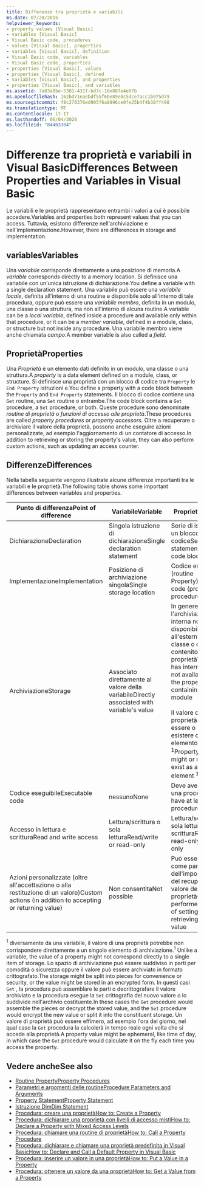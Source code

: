 ```yaml
---
title: Differenze tra proprietà e variabili
ms.date: 07/20/2015
helpviewer_keywords:
- property values [Visual Basic]
- variables [Visual Basic]
- Visual Basic code, procedures
- values [Visual Basic], properties
- variables [Visual Basic], definition
- Visual Basic code, variables
- Visual Basic code, properties
- properties [Visual Basic], values
- properties [Visual Basic], defined
- variables [Visual Basic], and properties
- properties [Visual Basic], and variables
ms.assetid: 7a03a8be-5381-431f-bd7c-16e887e4e07b
ms.openlocfilehash: 162bd71eaebdf55f6be89e0c5dce7acc1b975d79
ms.sourcegitcommit: f8c270376ed905f6a8896ce0fe25b4f4b38ff498
ms.translationtype: MT
ms.contentlocale: it-IT
ms.lasthandoff: 06/04/2020
ms.locfileid: "84403304"
---
```

# <a name="differences-between-properties-and-variables-in-visual-basic"></a><span data-ttu-id="5b2d1-102">Differenze tra proprietà e variabili in Visual Basic</span><span class="sxs-lookup"><span data-stu-id="5b2d1-102">Differences Between Properties and Variables in Visual Basic</span></span>
<span data-ttu-id="5b2d1-103">Le variabili e le proprietà rappresentano entrambi i valori a cui è possibile accedere.</span><span class="sxs-lookup"><span data-stu-id="5b2d1-103">Variables and properties both represent values that you can access.</span></span> <span data-ttu-id="5b2d1-104">Tuttavia, esistono differenze nell'archiviazione e nell'implementazione.</span><span class="sxs-lookup"><span data-stu-id="5b2d1-104">However, there are differences in storage and implementation.</span></span>  
  
## <a name="variables"></a><span data-ttu-id="5b2d1-105">variables</span><span class="sxs-lookup"><span data-stu-id="5b2d1-105">Variables</span></span>  
 <span data-ttu-id="5b2d1-106">Una *variabile* corrisponde direttamente a una posizione di memoria.</span><span class="sxs-lookup"><span data-stu-id="5b2d1-106">A *variable* corresponds directly to a memory location.</span></span> <span data-ttu-id="5b2d1-107">Si definisce una variabile con un'unica istruzione di dichiarazione.</span><span class="sxs-lookup"><span data-stu-id="5b2d1-107">You define a variable with a single declaration statement.</span></span> <span data-ttu-id="5b2d1-108">Una variabile può essere una *variabile locale*, definita all'interno di una routine e disponibile solo all'interno di tale procedura, oppure può essere una *variabile membro*, definita in un modulo, una classe o una struttura, ma non all'interno di alcuna routine.</span><span class="sxs-lookup"><span data-stu-id="5b2d1-108">A variable can be a *local variable*, defined inside a procedure and available only within that procedure, or it can be a *member variable*, defined in a module, class, or structure but not inside any procedure.</span></span> <span data-ttu-id="5b2d1-109">Una variabile membro viene anche chiamata *campo*.</span><span class="sxs-lookup"><span data-stu-id="5b2d1-109">A member variable is also called a *field*.</span></span>  
  
## <a name="properties"></a><span data-ttu-id="5b2d1-110">Proprietà</span><span class="sxs-lookup"><span data-stu-id="5b2d1-110">Properties</span></span>  
 <span data-ttu-id="5b2d1-111">Una *Proprietà* è un elemento dati definito in un modulo, una classe o una struttura.</span><span class="sxs-lookup"><span data-stu-id="5b2d1-111">A *property* is a data element defined on a module, class, or structure.</span></span> <span data-ttu-id="5b2d1-112">Si definisce una proprietà con un blocco di codice tra `Property` le `End Property` istruzioni e.</span><span class="sxs-lookup"><span data-stu-id="5b2d1-112">You define a property with a code block between the `Property` and `End Property` statements.</span></span> <span data-ttu-id="5b2d1-113">Il blocco di codice contiene una `Get` routine, una `Set` routine o entrambe.</span><span class="sxs-lookup"><span data-stu-id="5b2d1-113">The code block contains a `Get` procedure, a `Set` procedure, or both.</span></span> <span data-ttu-id="5b2d1-114">Queste procedure sono denominate *routine di proprietà* o *funzioni di accesso alle proprietà*.</span><span class="sxs-lookup"><span data-stu-id="5b2d1-114">These procedures are called *property procedures* or *property accessors*.</span></span> <span data-ttu-id="5b2d1-115">Oltre a recuperare o archiviare il valore della proprietà, possono anche eseguire azioni personalizzate, ad esempio l'aggiornamento di un contatore di accesso.</span><span class="sxs-lookup"><span data-stu-id="5b2d1-115">In addition to retrieving or storing the property's value, they can also perform custom actions, such as updating an access counter.</span></span>  
  
## <a name="differences"></a><span data-ttu-id="5b2d1-116">Differenze</span><span class="sxs-lookup"><span data-stu-id="5b2d1-116">Differences</span></span>  
 <span data-ttu-id="5b2d1-117">Nella tabella seguente vengono illustrate alcune differenze importanti tra le variabili e le proprietà.</span><span class="sxs-lookup"><span data-stu-id="5b2d1-117">The following table shows some important differences between variables and properties.</span></span>  
  
|<span data-ttu-id="5b2d1-118">Punto di differenza</span><span class="sxs-lookup"><span data-stu-id="5b2d1-118">Point of difference</span></span>|<span data-ttu-id="5b2d1-119">Variabile</span><span class="sxs-lookup"><span data-stu-id="5b2d1-119">Variable</span></span>|<span data-ttu-id="5b2d1-120">Proprietà</span><span class="sxs-lookup"><span data-stu-id="5b2d1-120">Property</span></span>|  
|-------------------------|--------------|--------------|  
|<span data-ttu-id="5b2d1-121">Dichiarazione</span><span class="sxs-lookup"><span data-stu-id="5b2d1-121">Declaration</span></span>|<span data-ttu-id="5b2d1-122">Singola istruzione di dichiarazione</span><span class="sxs-lookup"><span data-stu-id="5b2d1-122">Single declaration statement</span></span>|<span data-ttu-id="5b2d1-123">Serie di istruzioni in un blocco di codice</span><span class="sxs-lookup"><span data-stu-id="5b2d1-123">Series of statements in a code block</span></span>|  
|<span data-ttu-id="5b2d1-124">Implementazione</span><span class="sxs-lookup"><span data-stu-id="5b2d1-124">Implementation</span></span>|<span data-ttu-id="5b2d1-125">Posizione di archiviazione singola</span><span class="sxs-lookup"><span data-stu-id="5b2d1-125">Single storage location</span></span>|<span data-ttu-id="5b2d1-126">Codice eseguibile (routine Property)</span><span class="sxs-lookup"><span data-stu-id="5b2d1-126">Executable code (property procedures)</span></span>|  
|<span data-ttu-id="5b2d1-127">Archiviazione</span><span class="sxs-lookup"><span data-stu-id="5b2d1-127">Storage</span></span>|<span data-ttu-id="5b2d1-128">Associato direttamente al valore della variabile</span><span class="sxs-lookup"><span data-stu-id="5b2d1-128">Directly associated with variable's value</span></span>|<span data-ttu-id="5b2d1-129">In genere l'archiviazione interna non è disponibile all'esterno della classe o del modulo contenitore della proprietà</span><span class="sxs-lookup"><span data-stu-id="5b2d1-129">Typically has internal storage not available outside the property's containing class or module</span></span><br /><br /> <span data-ttu-id="5b2d1-130">Il valore della proprietà può essere o meno esistere come elemento archiviato <sup>1</sup></span><span class="sxs-lookup"><span data-stu-id="5b2d1-130">Property's value might or might not exist as a stored element <sup>1</sup></span></span>|  
|<span data-ttu-id="5b2d1-131">Codice eseguibile</span><span class="sxs-lookup"><span data-stu-id="5b2d1-131">Executable code</span></span>|<span data-ttu-id="5b2d1-132">nessuno</span><span class="sxs-lookup"><span data-stu-id="5b2d1-132">None</span></span>|<span data-ttu-id="5b2d1-133">Deve avere almeno una procedura</span><span class="sxs-lookup"><span data-stu-id="5b2d1-133">Must have at least one procedure</span></span>|  
|<span data-ttu-id="5b2d1-134">Accesso in lettura e scrittura</span><span class="sxs-lookup"><span data-stu-id="5b2d1-134">Read and write access</span></span>|<span data-ttu-id="5b2d1-135">Lettura/scrittura o sola lettura</span><span class="sxs-lookup"><span data-stu-id="5b2d1-135">Read/write or read-only</span></span>|<span data-ttu-id="5b2d1-136">Lettura/scrittura, di sola lettura o di sola scrittura</span><span class="sxs-lookup"><span data-stu-id="5b2d1-136">Read/write, read-only, or write-only</span></span>|  
|<span data-ttu-id="5b2d1-137">Azioni personalizzate (oltre all'accettazione o alla restituzione di un valore)</span><span class="sxs-lookup"><span data-stu-id="5b2d1-137">Custom actions (in addition to accepting or returning value)</span></span>|<span data-ttu-id="5b2d1-138">Non consentita</span><span class="sxs-lookup"><span data-stu-id="5b2d1-138">Not possible</span></span>|<span data-ttu-id="5b2d1-139">Può essere eseguita come parte dell'impostazione o del recupero del valore della proprietà</span><span class="sxs-lookup"><span data-stu-id="5b2d1-139">Can be performed as part of setting or retrieving property value</span></span>|  
  
 <span data-ttu-id="5b2d1-140"><sup>1</sup> diversamente da una variabile, il valore di una proprietà potrebbe non corrispondere direttamente a un singolo elemento di archiviazione.</span><span class="sxs-lookup"><span data-stu-id="5b2d1-140"><sup>1</sup> Unlike a variable, the value of a property might not correspond directly to a single item of storage.</span></span> <span data-ttu-id="5b2d1-141">Lo spazio di archiviazione può essere suddiviso in parti per comodità o sicurezza oppure il valore può essere archiviato in formato crittografato.</span><span class="sxs-lookup"><span data-stu-id="5b2d1-141">The storage might be split into pieces for convenience or security, or the value might be stored in an encrypted form.</span></span> <span data-ttu-id="5b2d1-142">In questi casi `Get` , la procedura può assemblare le parti o decrittografare il valore archiviato e la procedura esegue la `Set` crittografia del nuovo valore o lo suddivide nell'archivio costituente.</span><span class="sxs-lookup"><span data-stu-id="5b2d1-142">In these cases the `Get` procedure would assemble the pieces or decrypt the stored value, and the `Set` procedure would encrypt the new value or split it into the constituent storage.</span></span> <span data-ttu-id="5b2d1-143">Un valore di proprietà può essere effimero, ad esempio l'ora del giorno, nel qual caso la `Get` procedura la calcolerà in tempo reale ogni volta che si accede alla proprietà.</span><span class="sxs-lookup"><span data-stu-id="5b2d1-143">A property value might be ephemeral, like time of day, in which case the `Get` procedure would calculate it on the fly each time you access the property.</span></span>  
  
## <a name="see-also"></a><span data-ttu-id="5b2d1-144">Vedere anche</span><span class="sxs-lookup"><span data-stu-id="5b2d1-144">See also</span></span>

- [<span data-ttu-id="5b2d1-145">Routine Property</span><span class="sxs-lookup"><span data-stu-id="5b2d1-145">Property Procedures</span></span>](./property-procedures.md)
- [<span data-ttu-id="5b2d1-146">Parametri e argomenti delle routine</span><span class="sxs-lookup"><span data-stu-id="5b2d1-146">Procedure Parameters and Arguments</span></span>](./procedure-parameters-and-arguments.md)
- [<span data-ttu-id="5b2d1-147">Property Statement</span><span class="sxs-lookup"><span data-stu-id="5b2d1-147">Property Statement</span></span>](../../../language-reference/statements/property-statement.md)
- [<span data-ttu-id="5b2d1-148">Istruzione Dim</span><span class="sxs-lookup"><span data-stu-id="5b2d1-148">Dim Statement</span></span>](../../../language-reference/statements/dim-statement.md)
- [<span data-ttu-id="5b2d1-149">Procedura: creare una proprietà</span><span class="sxs-lookup"><span data-stu-id="5b2d1-149">How to: Create a Property</span></span>](./how-to-create-a-property.md)
- [<span data-ttu-id="5b2d1-150">Procedura: dichiarare una proprietà con livelli di accesso misti</span><span class="sxs-lookup"><span data-stu-id="5b2d1-150">How to: Declare a Property with Mixed Access Levels</span></span>](./how-to-declare-a-property-with-mixed-access-levels.md)
- [<span data-ttu-id="5b2d1-151">Procedura: chiamare una routine di proprietà</span><span class="sxs-lookup"><span data-stu-id="5b2d1-151">How to: Call a Property Procedure</span></span>](./how-to-call-a-property-procedure.md)
- [<span data-ttu-id="5b2d1-152">Procedura: dichiarare e chiamare una proprietà predefinita in Visual Basic</span><span class="sxs-lookup"><span data-stu-id="5b2d1-152">How to: Declare and Call a Default Property in Visual Basic</span></span>](./how-to-declare-and-call-a-default-property.md)
- [<span data-ttu-id="5b2d1-153">Procedura: inserire un valore in una proprietà</span><span class="sxs-lookup"><span data-stu-id="5b2d1-153">How to: Put a Value in a Property</span></span>](./how-to-put-a-value-in-a-property.md)
- [<span data-ttu-id="5b2d1-154">Procedura: ottenere un valore da una proprietà</span><span class="sxs-lookup"><span data-stu-id="5b2d1-154">How to: Get a Value from a Property</span></span>](./how-to-get-a-value-from-a-property.md)

